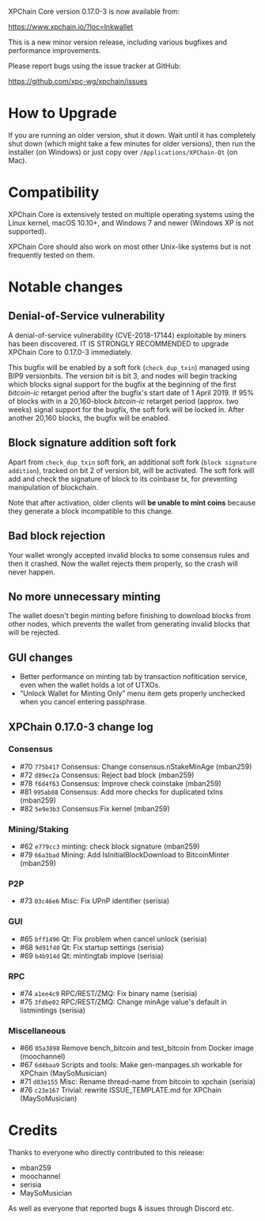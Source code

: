 XPChain Core version 0.17.0-3 is now available from:

  <https://www.xpchain.io/?loc=lnkwallet>

This is a new minor version release, including various bugfixes
and performance improvements.

Please report bugs using the issue tracker at GitHub:

  <https://github.com/xpc-wg/xpchain/issues>

How to Upgrade
==============

If you are running an older version, shut it down. Wait until it has completely
shut down (which might take a few minutes for older versions), then run the
installer (on Windows) or just copy over `/Applications/XPChain-Qt` (on Mac).

Compatibility
==============

XPChain Core is extensively tested on multiple operating systems using
the Linux kernel, macOS 10.10+, and Windows 7 and newer (Windows XP is not supported).

XPChain Core should also work on most other Unix-like systems but is not
frequently tested on them.

Notable changes
===============

Denial-of-Service vulnerability
-------------------------------

A denial-of-service vulnerability (CVE-2018-17144) exploitable by miners
has been discovered. IT IS STRONGLY RECOMMENDED to upgrade XPChain Core to
0.17.0-3 immediately.

This bugfix will be enabled by a soft fork (`check_dup_txin`) managed using
BIP9 versionbits. The version bit is bit 3, and nodes will begin tracking
which blocks signal support for the bugfix at the beginning of the first
*bitcoin-ic* retarget period after the bugfix's start date of 1 April 2019.
If 95% of blocks with in a 20,160-block *bitcoin-ic* retarget period
(approx. two weeks) signal support for the bugfix, the soft fork will be locked in.
After another 20,160 blocks, the bugfix will be enabled.

Block signature addition soft fork
----------------------------------

Apart from `check_dup_txin` soft fork, an additional soft fork (`block signature addition`),
tracked on bit 2 of version bit, will be activated. The soft fork will add and check the
signature of block to its coinbase tx, for preventing manipulation of blockchain.

Note that after activation, older clients will **be unable to mint coins** because they
generate a block incompatible to this change.

Bad block rejection
-------------------

Your wallet wrongly accepted invalid blocks to some consensus rules and then it crashed.
Now the wallet rejects them properly, so the crash will never happen.

No more unnecessary minting
---------------------------

The wallet doesn't begin minting before finishing to download blocks from other nodes,
which prevents the wallet from generating invalid blocks that will be rejected.

GUI changes
-----------

 - Better performance on minting tab by transaction nofitication service,
   even when the wallet holds a lot of UTXOs.
 - “Unlock Wallet for Minting Only” menu item gets properly unchecked when you cancel entering passphrase.

XPChain 0.17.0-3 change log
------------------

### Consensus
- #70 `775b417` Consensus: Change consensus.nStakeMinAge (mban259)
- #72 `d89ec2a` Consensus: Reject bad block (mban259)
- #78 `f6d4f63` Consensus: Improve check coinstake (mban259)
- #81 `995ab88` Consensus: Add more checks for duplicated txIns (mban259)
- #82 `5e9e3b3` Consensus:Fix kernel (mban259)

### Mining/Staking
- #62 `e779cc3` minting: check block signature (mban259)
- #79 `66a3bad` Mining: Add IsInitialBlockDownload to BitcoinMinter (mban259)

### P2P
- #73 `03c46e6` Misc: Fix UPnP identifier (serisia)

### GUI
- #65 `bff1496` Qt: Fix problem when cancel unlock (serisia)
- #68 `9d91f40` Qt: Fix startup settings (serisia)
- #69 `b4b914d` Qt: mintingtab implove (serisia)

### RPC
- #74 `a1ee4c9` RPC/REST/ZMQ: Fix binary name (serisia)
- #75 `3fdbe02` RPC/REST/ZMQ: Change minAge value's default in listmintings (serisia)

### Miscellaneous
- #66 `05a3898` Remove bench_bitcoin and test_bitcoin from Docker image (moochannel)
- #67 `6d4baa9` Scripts and tools: Make gen-manpages.sh workable for XPChain (MaySoMusician)
- #71 `d83e155` Misc: Rename thread-name from bitcoin to xpchain (serisia)
- #76 `c23e167` Trivial: rewrite ISSUE_TEMPLATE.md for XPChain (MaySoMusician)

Credits
=======

Thanks to everyone who directly contributed to this release:

- mban259
- moochannel
- serisia
- MaySoMusician

As well as everyone that reported bugs & issues through Discord etc.
